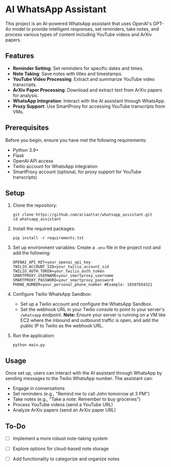 # AI WhatsApp Assistant

This project is an AI-powered WhatsApp assistant that uses OpenAI's GPT-4o model to provide intelligent responses, set reminders, take notes, and process various types of content including YouTube videos and ArXiv papers.

## Features

- **Reminder Setting**: Set reminders for specific dates and times.
- **Note Taking**: Save notes with titles and timestamps.
- **YouTube Video Processing**: Extract and summarize YouTube video transcripts.
- **ArXiv Paper Processing**: Download and extract text from ArXiv papers for analysis.
- **WhatsApp Integration**: Interact with the AI assistant through WhatsApp.
- **Proxy Support**: Use SmartProxy for accessing YouTube transcripts from VMs.

## Prerequisites

Before you begin, ensure you have met the following requirements:
- Python 3.9+
- Flask
- OpenAI API access
- Twilio account for WhatsApp integration
- SmartProxy account (optional, for proxy support for YouTube transcripts)

## Setup

1. Clone the repository:
   ```
   git clone https://github.com/ariaattar/whatsapp_assistant.git
   cd whatsapp_assistant
   ```

2. Install the required packages:
   ```
   pip install -r requirements.txt
   ```

3. Set up environment variables:
   Create a `.env` file in the project root and add the following:
   ```
   OPENAI_API_KEY=your_openai_api_key
   TWILIO_ACCOUNT_SID=your_twilio_account_sid
   TWILIO_AUTH_TOKEN=your_twilio_auth_token
   SMARTPROXY_USERNAME=your_smartproxy_username
   SMARTPROXY_PASSWORD=your_smartproxy_password
   PHONE_NUMBER=your_personal_phone_number #Example: 16507654321
   ```

4. Configure Twilio WhatsApp Sandbox:
   - Set up a Twilio account and configure the WhatsApp Sandbox.
   - Set the webhook URL in your Twilio console to point to your server's `/whatsapp` endpoint. **Note:** Ensure your server is running on a VM like EC2 where the inbound and outbound traffic is open, and add the public IP to Twilio as the webhook URL.

5. Run the application:
   ```
   python main.py
   ```

## Usage

Once set up, users can interact with the AI assistant through WhatsApp by sending messages to the Twilio WhatsApp number. The assistant can:

- Engage in conversations
- Set reminders (e.g., "Remind me to call John tomorrow at 3 PM")
- Take notes (e.g., "Take a note: Remember to buy groceries")
- Process YouTube videos (send a YouTube URL)
- Analyze ArXiv papers (send an ArXiv paper URL)

## To-Do
- [ ] Implement a more robust note-taking system
- [ ] Explore options for cloud-based note storage
- [ ] Add functionality to categorize and organize notes


